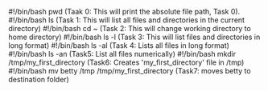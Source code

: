 #!/bin/bash
pwd (Taak 0: This will print the absolute file path, Task 0).
#!/bin/bash
ls (Task 1: This will list all files and directories in the current directory)
#!/bin/bash
cd ~ (Task 2: This will change working directory to home directory)
#!/bin/bash
ls -l (Task 3: This will list files and directories in long format)
#!/bin/bash
ls -al (Task 4: Lists all files in long format)
#!/bin/bash
ls -an (Task5: List all files numerically)
#!/bin/bash
mkdir /tmp/my_first_directory (Task6: Creates 'my_first_directory' file in /tmp)
#!/bin/bash
mv betty /tmp /tmp/my_first_directory (Task7: moves betty to destination folder)

